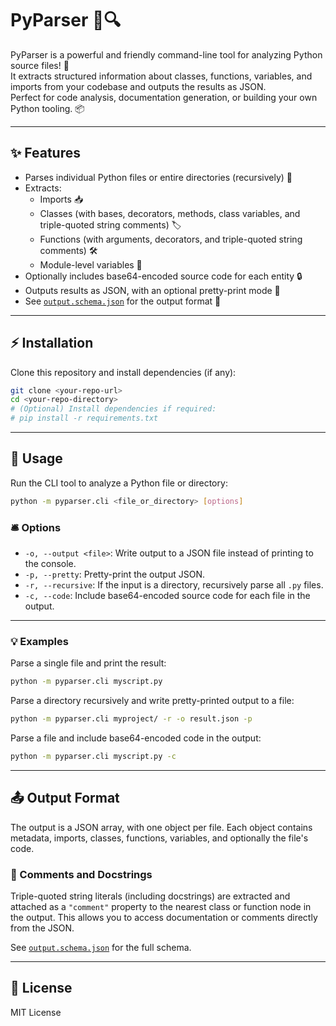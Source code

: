 # PyParser 🐍🔍

PyParser is a powerful and friendly command-line tool for analyzing Python source files! 🚀  
It extracts structured information about classes, functions, variables, and imports from your codebase and outputs the results as JSON.  
Perfect for code analysis, documentation generation, or building your own Python tooling. 📦

---

## ✨ Features

- Parses individual Python files or entire directories (recursively) 📂
- Extracts:
  - Imports 📥
  - Classes (with bases, decorators, methods, class variables, and triple-quoted string comments) 🏷️
  - Functions (with arguments, decorators, and triple-quoted string comments) 🛠️
  - Module-level variables 📝
- Optionally includes base64-encoded source code for each entity 🔒
- Outputs results as JSON, with an optional pretty-print mode 🎨
- See [`output.schema.json`](output.schema.json) for the output format 📑

---

## ⚡ Installation

Clone this repository and install dependencies (if any):

```bash
git clone <your-repo-url>
cd <your-repo-directory>
# (Optional) Install dependencies if required:
# pip install -r requirements.txt
```

---

## 🏃 Usage

Run the CLI tool to analyze a Python file or directory:

```bash
python -m pyparser.cli <file_or_directory> [options]
```

### 🛎️ Options

- `-o, --output <file>`: Write output to a JSON file instead of printing to the console.
- `-p, --pretty`: Pretty-print the output JSON.
- `-r, --recursive`: If the input is a directory, recursively parse all `.py` files.
- `-c, --code`: Include base64-encoded source code for each file in the output.

---

### 💡 Examples

Parse a single file and print the result:

```bash
python -m pyparser.cli myscript.py
```

Parse a directory recursively and write pretty-printed output to a file:

```bash
python -m pyparser.cli myproject/ -r -o result.json -p
```

Parse a file and include base64-encoded code in the output:

```bash
python -m pyparser.cli myscript.py -c
```

---

## 📤 Output Format

The output is a JSON array, with one object per file. Each object contains metadata, imports, classes, functions, variables, and optionally the file's code.

### 💬 Comments and Docstrings

Triple-quoted string literals (including docstrings) are extracted and attached as a `"comment"` property to the nearest class or function node in the output. This allows you to access documentation or comments directly from the JSON.

See [`output.schema.json`](output.schema.json) for the full schema.

---

## 🪪 License

MIT License
